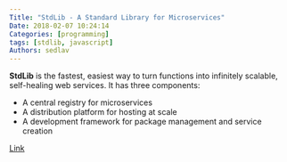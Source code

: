 ```yaml
---
Title: "StdLib - A Standard Library for Microservices"
Date: 2018-02-07 10:24:14
Categories: [programming]
tags: [stdlib, javascript]
Authors: sedlav
---
```


**StdLib** is the fastest, easiest way to turn functions into infinitely scalable, self-healing web services. It has three components:

- A central registry for microservices
- A distribution platform for hosting at scale
- A development framework for package management and service creation


[Link](https://docs.stdlib.com/main/#/introduction)
